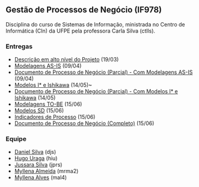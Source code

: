 ## Gestão de Processos de Negócio (IF978)

Disciplina do curso de Sistemas de Informação, ministrada no Centro de Informática (CIn) da UFPE pela professora Carla Silva (ctlls). 

### Entregas
- [Descrição em alto nível do Projeto](https://github.com/jussararodrigues/4-periodo/blob/master/gpn/01%20-%20Descri%C3%A7%C3%A3o%20em%20alto%20n%C3%ADvel.md) (19/03)
- [Modelagens AS-IS](https://github.com/jussararodrigues/4-periodo/tree/master/gpn/Modelagens%20AS-IS) (09/04)
- [Documento de Processo de Negócio (Parcial) - Com Modelagens AS-IS](https://github.com/jussararodrigues/4-periodo/blob/master/gpn/Plano%20de%20implanta%C3%A7%C3%A3o%20do%20m%C3%B3dulo%20de%20integra%C3%A7%C3%A3o%20%C3%BAnica%20.pdf) (09/04)
- [Modelos I* e Ishikawa](https://github.com/jussararodrigues/4-periodo/tree/master/gpn/Modelos%20I%20Estrela%20e%20Diagramas%20de%20Ishikawa) (14/05)~
- [Documento de Processo de Negócio (Parcial) - Com Modelos I* e Ishikawa](https://github.com/jussararodrigues/4-periodo/blob/master/gpn/Documento%20de%20Processos%20de%20Neg%C3%B3cio.pdf) (14/05)
- [Modelagens TO-BE](https://github.com/jussararodrigues/4-periodo/tree/master/gpn/Modelagens%20TO-BE) (15/06)
- [Modelos SD](https://github.com/jussararodrigues/4-periodo/tree/master/gpn/Modelos%20SD) (15/06)
- [Indicadores de Processo](https://github.com/jussararodrigues/4-periodo/blob/master/gpn/Indicadores%20de%20Processo%20-%20UFPE%20ID%20e%20G-Suite.pdf) (15/06)
- [Documento de Processo de Negócio (Completo)](https://github.com/jussararodrigues/4-periodo/blob/master/gpn/Documento%20de%20Processo%20de%20Neg%C3%B3cio%20(Final).pdf) (15/06)

### Equipe
- [Daniel Silva](https://github.com/shirubadan) (djs)
- [Hugo Uraga](https://github.com/hugouraga) (hiu)
- [Jussara Silva](https://github.com/jussararodrigues) (jprs)
- [Myllena Almeida](https://github.com/MyllenaAlmeida) (mrma2)
- [Myllena Alves](https://github.com/myllenaalves) (mal4)
